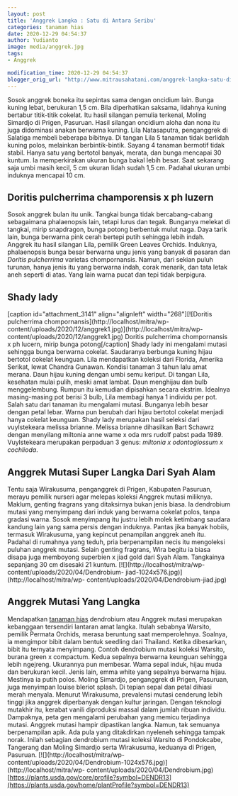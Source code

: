 ```yaml
---
layout: post
title: 'Anggrek Langka : Satu di Antara Seribu'
categories: tanaman hias
date: 2020-12-29 04:54:37
author: Yudianto
image: media/anggrek.jpg
tags:
- Anggrek

modification_time: 2020-12-29 04:54:37
blogger_orig_url: "http://www.mitrausahatani.com/anggrek-langka-satu-di-antara.html"
---
```


Sosok anggrek boneka itu sepintas sama dengan oncidium lain. Bunga kuning
lebat, berukuran 1,5 cm. Bila diperhatikan saksama, lidahnya kuning bertabur
titik-titik cokelat. Itu hasil silangan pemulia terkenal, Moling Simardjo di
Prigen, Pasuruan. Hasil silangan oncidium aloha dan nona itu juga didominasi
anakan berwarna kuning. Lila Natasaputra, penganggrek di Salatiga membeli
beberapa bibitnya. Di tangan Lila 5 tanaman tidak berlidah kuning polos,
melainkan berbintik-bintik. Sayang 4 tanaman bermotif tidak stabil. Hanya satu
yang bertotol banyak, merata, dan bunga mencapai 30 kuntum. Ia memperkirakan
ukuran bunga bakal lebih besar. Saat sekarang saja umbi masih kecil, 5 cm
ukuran lidah sudah 1,5 cm. Padahal ukuran umbi induknya mencapai 10 cm.

## Doritis pulcherrima champorensis x ph luzern

Sosok anggrek bulan itu unik. Tangkai bunga tidak bercabang-cabang sebagaimana
phalaenopsis lain, tetapi lurus dan tegak. Bunganya melekat di tangkai, mirip
snapdragon, bunga potong berbentuk mulut naga. Daya tarik lain, bunga berwarna
pink cerah bertepi putih sehingga lebih indah. Anggrek itu hasil silangan
Lila, pemilik Green Leaves Orchids. Induknya, phalaenopsis bunga besar
berwarna ungu jenis yang banyak di pasaran dan _Doritis pulcherrima_ varietas
chompornansis. Namun, dari sekian puluh turunan, hanya jenis itu yang berwarna
indah, corak menarik, dan tata letak aneh seperti di atas. Yang lain warna
pucat dan tepi tidak berpigura.

## Shady lady

[caption id="attachment_3141" align="alignleft" width="268"][![Doritis
pulcherrima chompornansis](http://localhost/mitra/wp-
content/uploads/2020/12/anggrek1.jpg)](http://localhost/mitra/wp-
content/uploads/2020/12/anggrek1.jpg) Doritis pulcherrima chompornansis x ph
lucern, mirip bunga potong[/caption] Shady lady ini mengalami mutasi sehingga
bunga berwarna cokelat. Saudaranya berbunga kuning hijau bertotol cokelat
keunguan. Lila mendapatkan koleksi dari Florida, Amerika Serikat, lewat
Chandra Gunawan. Kondisi tanaman 3 tahun lalu amat merana. Daun hijau kuning
dengan umbi semu keriput. Di tangan Lila, kesehatan mulai pulih, meski amat
lambat. Daun menghijau dan bulb menggelembung. Rumpun itu kemudian dipisahkan
secara ekstrim. Idealnya masing-masing pot berisi 3 bulb, Lila membagi hanya 1
individu per pot. Salah satu dari tanaman itu mengalami mutasi. Bunganya lebih
besar dengan petal lebar. Warna pun berubah dari hijau bertotol cokelat
menjadi hanya cokelat keunguan. Shady lady merupakan hasil seleksi dari
vuylstekeara melissa brianne. Melissa brianne dihasilkan Bart Schawrz dengan
menyilang miltonia anne wame x oda mrs rudolf pabst pada 1989. Vuylstekeara
merupakan perpaduan 3 genus: _miltonia x odontoglossum x cochlioda_.

## Anggrek Mutasi Super Langka Dari Syah Alam

Tentu saja Wirakusuma, penganggrek di Prigen, Kabupaten Pasuruan, merayu
pemilik nurseri agar melepas koleksi Anggrek mutasi miliknya. Maklum, genting
fragrans yang ditaksirnya bukan jenis biasa. Ia dendrobium mutasi yang
menyimpang dari induk yang berwarna cokelat polos, tanpa gradasi warna. Sosok
menyimpang itu justru lebih molek ketimbang saudara kandung lain yang sama
persis dengan induknya. Pantas jika banyak hobiis, termasuk Wirakusuma, yang
kepincut penampilan anggrek aneh itu. Padahal di rumahnya yang teduh, pria
berpenampilan necis itu mengoleksi puluhan anggrek mutasi. Selain genting
fragrans, Wira begitu ia biasa disapa juga memboyong superbien x jiad gold
dari Syah Alam. Tangkainya sepanjang 30 cm disesaki 21 kuntum.
[![](http://localhost/mitra/wp-content/uploads/2020/04/Dendrobium-
jiad-1024x576.jpg)](http://localhost/mitra/wp-
content/uploads/2020/04/Dendrobium-jiad.jpg)

## Anggrek Mutasi Yang Langka

Mendapatkan [tanaman hias](https://www.mitrausahatani.com/tanaman-hias) dendrobium
atau Anggrek mutasi merupakan kebanggaan tersendiri lantaran amat langka.
Itulah sebabnya Warsito, pemilik Permata Orchids, merasa beruntung saat
memperolehnya. Soalnya, ia mengimpor bibit dalam bentuk seedling dari
Thailand. Ketika dibesarkan, bibit itu ternyata menyimpang. Contoh dendrobium
mutasi koleksi Warsito, burana green x compactum. Kedua sepalnya berwarna
keunguan sehingga lebih ngejreng. Ukurannya pun membesar. Wama sepal induk,
hijau muda dan berukuran kecil. Jenis lain, emma white yang sepalnya berwarna
hijau. Mestinya ia putih polos. Moling Simardjo, penganggrek di Prigen,
Pasuruan, juga menyimpan louise bleriot splash. Di tepian sepal dan petal
dihiasi merah menyala. Menurut Wirakusuma, prevalensi mutasi cenderung lebih
tinggi jika anggrek diperbanyak dengan kultur jaringan. Dengan teknologi
mutakhir itu, kerabat vanili diproduksi massal dalam jumlah ribuan individu.
Dampaknya, peta gen mengalami perubahan yang memicu terjadinya mutasi. Anggrek
mutasi hampir dipastikan langka. Namun, tak semuanya berpenampilan apik. Ada
pula yang ditakdirkan nyeleneh sehingga tampak norak. Inilah sebagian
dendrobium mutasi koleksi Warsito di Pondokcabe, Tangerang dan Moling Simardjo
serta Wirakusuma, keduanya di Prigen, Pasuruan.
[![](http://localhost/mitra/wp-
content/uploads/2020/04/Dendrobium-1024x576.jpg)](http://localhost/mitra/wp-
content/uploads/2020/04/Dendrobium.jpg)
[https://plants.usda.gov/core/profile?symbol=DENDR13](https://plants.usda.gov/home/plantProfile?symbol=DENDR13)


